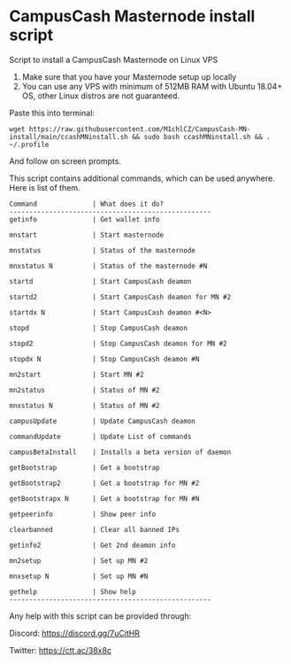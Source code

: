 # CampusCash Masternode install script

Script to install a CampusCash Masternode on Linux VPS

1) Make sure that you have your Masternode setup up locally
2) You can use any VPS with minimum of 512MB RAM with Ubuntu 18.04+ OS, other Linux distros are not guaranteed.

Paste this into terminal:

```
wget https://raw.githubusercontent.com/M1chlCZ/CampusCash-MN-install/main/ccashMNinstall.sh && sudo bash ccashMNinstall.sh && . ~/.profile
```
And follow on screen prompts.

This script contains additional commands, which can be used anywhere. Here is list of them.
```
Command              | What does it do?
---------------------------------------------------
getinfo              | Get wallet info

mnstart              | Start masternode

mnstatus             | Status of the masternode

mnxstatus N          | Status of the masternode #N

startd               | Start CampusCash deamon

startd2              | Start CampusCash deamon for MN #2

startdx N            | Start CampusCash deamon #<N>

stopd                | Stop CampusCash deamon

stopd2               | Stop CampusCash deamon for MN #2

stopdx N             | Stop CampusCash deamon #N

mn2start             | Start MN #2

mn2status            | Status of MN #2

mnxstatus N          | Status of MN #2

campusUpdate         | Update CampusCash deamon

commandUpdate        | Update List of commands

campusBetaInstall    | Installs a beta version of daemon

getBootstrap         | Get a bootstrap

getBootstrap2        | Get a bootstrap for MN #2

getBootstrapx N      | Get a bootstrap for MN #N

getpeerinfo          | Show peer info

clearbanned          | Clear all banned IPs

getinfo2             | Get 2nd deamon info

mn2setup             | Set up MN #2

mnxsetup N           | Set up MN #N

gethelp              | Show help
---------------------------------------------------
```

Any help with this script can be provided through:


Discord: https://discord.gg/7uCjtHR

Twitter: https://ctt.ac/38x8c 


